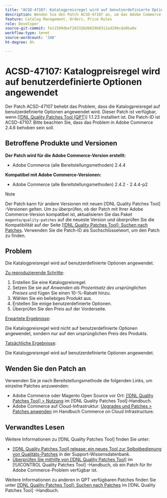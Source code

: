 ```yaml
---
title: "ACSD-47107: Katalogpreisregel wird auf benutzerdefinierte Optionen angewendet"
description: Wenden Sie den Patch ACSD-47107 an, um das Adobe Commerce-Problem zu beheben, bei dem die Katalogpreisregel auf benutzerdefinierte Optionen angewendet wird.
feature: Catalog Management, Orders, Price Rules
role: Developer
source-git-commit: fe11599dbef283326db029b0312ad290cde0ba0a
workflow-type: tm+mt
source-wordcount: '348'
ht-degree: 0%

---
```


# ACSD-47107: Katalogpreisregel wird auf benutzerdefinierte Optionen angewendet

Der Patch ACSD-47107 behebt das Problem, dass die Katalogpreisregel auf benutzerdefinierte Optionen angewendet wird. Dieser Patch ist verfügbar, wenn [[!DNL Quality Patches Tool (QPT)]](https://experienceleague.adobe.com/en/docs/commerce-knowledge-base/kb/announcements/commerce-announcements/magento-quality-patches-released-new-tool-to-self-serve-quality-patches) 1.1.23 installiert ist. Die Patch-ID ist ACSD-47107. Bitte beachten Sie, dass das Problem in Adobe Commerce 2.4.6 behoben sein soll.

## Betroffene Produkte und Versionen

**Der Patch wird für die Adobe Commerce-Version erstellt:**

* Adobe Commerce (alle Bereitstellungsmethoden) 2.4.4

**Kompatibel mit Adobe Commerce-Versionen:**

* Adobe Commerce (alle Bereitstellungsmethoden) 2.4.2 - 2.4.4-p2

>[!NOTE]
>
>Der Patch kann für andere Versionen mit neuen [!DNL Quality Patches Tool] -Versionen gelten. Um zu überprüfen, ob der Patch mit Ihrer Adobe Commerce-Version kompatibel ist, aktualisieren Sie das Paket `magento/quality-patches` auf die neueste Version und überprüfen Sie die Kompatibilität auf der Seite [[!DNL Quality Patches Tool]: Suchen nach Patches](https://experienceleague.adobe.com/tools/commerce-quality-patches/index.html). Verwenden Sie die Patch-ID als Suchschlüsselwort, um den Patch zu finden.

## Problem

Die Katalogpreisregel wird auf benutzerdefinierte Optionen angewendet.

<u>Zu reproduzierende Schritte</u>:

1. Erstellen Sie eine Katalogpreisregel.
1. Setzen Sie sie auf *Anwenden als Prozentsatz des ursprünglichen Preises* und fügen Sie einen 10-%-Rabatt hinzu.
1. Wählen Sie ein beliebiges Produkt aus.
1. Erstellen Sie einige benutzerdefinierte Optionen.
1. Überprüfen Sie den Preis auf der Vorderseite.

<u>Erwartete Ergebnisse</u>:

Die Katalogpreisregel wird nicht auf benutzerdefinierte Optionen angewendet, sondern nur auf den ursprünglichen Preis des Produkts.

<u>Tatsächliche Ergebnisse</u>:

Die Katalogpreisregel wird auf benutzerdefinierte Optionen angewendet.

## Wenden Sie den Patch an

Verwenden Sie je nach Bereitstellungsmethode die folgenden Links, um einzelne Patches anzuwenden:

* Adobe Commerce oder Magento Open Source vor Ort: [[!DNL Quality Patches Tool] > Nutzung](/help/tools/quality-patches-tool/usage.md) im [!DNL Quality Patches Tool]-Handbuch.
* Adobe Commerce auf Cloud-Infrastruktur: [Upgrades und Patches > Patches anwenden](https://experienceleague.adobe.com/docs/commerce-cloud-service/user-guide/develop/upgrade/apply-patches.html) im Handbuch Commerce on Cloud Infrastructure.

## Verwandtes Lesen

Weitere Informationen zu [!DNL Quality Patches Tool] finden Sie unter:

* [[!DNL Quality Patches Tool] release: ein neues Tool zur Selbstbedienung von Qualitäts-Patches](https://experienceleague.adobe.com/en/docs/commerce-knowledge-base/kb/announcements/commerce-announcements/magento-quality-patches-released-new-tool-to-self-serve-quality-patches) in der Support-Wissensdatenbank.
* [Überprüfen Sie mithilfe von  [!DNL Quality Patches Tool]](/help/tools/quality-patches-tool/patches-available-in-qpt/check-patch-for-magento-issue-with-magento-quality-patches.md) im [!UICONTROL Quality Patches Tool] -Handbuch, ob ein Patch für Ihr Adobe Commerce-Problem verfügbar ist.


Weitere Informationen zu anderen in QPT verfügbaren Patches finden Sie unter [[!DNL Quality Patches Tool]: Suchen nach Patches](https://experienceleague.adobe.com/tools/commerce-quality-patches/index.html) im [!DNL Quality Patches Tool] -Handbuch.
